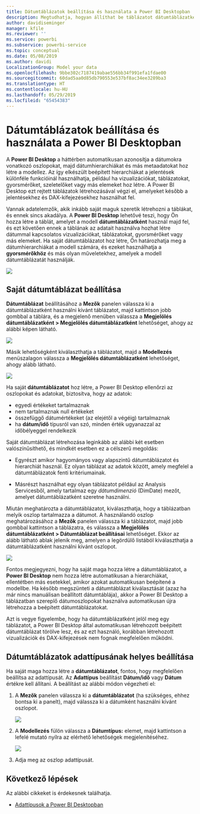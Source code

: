 ```yaml
---
title: Dátumtáblázatok beállítása és használata a Power BI Desktopban
description: Megtudhatja, hogyan állíthat be táblázatot dátumtáblázatként, és hogy ez mit jelent a Power BI Desktopban
author: davidiseminger
manager: kfile
ms.reviewer: ''
ms.service: powerbi
ms.subservice: powerbi-service
ms.topic: conceptual
ms.date: 05/08/2019
ms.author: davidi
LocalizationGroup: Model your data
ms.openlocfilehash: 9bbe302c7187419abae556bb34f991efa1fdae00
ms.sourcegitcommit: 60dad5aa0d85db790553e537bf8ac34ee3289ba3
ms.translationtype: HT
ms.contentlocale: hu-HU
ms.lasthandoff: 05/29/2019
ms.locfileid: "65454383"
---
```

# <a name="set-and-use-date-tables-in-power-bi-desktop"></a>Dátumtáblázatok beállítása és használata a Power BI Desktopban

A **Power BI Desktop** a háttérben automatikusan azonosítja a dátumokra vonatkozó oszlopokat, majd dátumhierarchiákat és más metaadatokat hoz létre a modellez. Az így elkészült beépített hierarchiákat a jelentések különféle funkcióinál használhatja, például ha vizualizációkat, táblázatokat, gyorsmérőket, szeletelőket vagy más elemeket hoz létre. A Power BI Desktop ezt rejtett táblázatok létrehozásával végzi el, amelyeket később a jelentésekhez és DAX-kifejezésekhez használhat fel.

Vannak adatelemzők, akik inkább saját maguk szeretik létrehozni a táblákat, és ennek sincs akadálya. A **Power BI Desktop** lehetővé teszi, hogy Ön hozza létre a táblát, amelyet a modell **dátumtáblázatként** használ majd fel, és ezt követően ennek a táblának az adatait használva hozhat létre dátummal kapcsolatos vizualizációkat, táblázatokat, gyorsmérőket vagy más elemeket. Ha saját dátumtáblázatot hoz létre, Ön határozhatja meg a dátumhierarchiákat a modell számára, és ezeket használhatja a **gyorsmérőkhöz** és más olyan műveletekhez, amelyek a modell dátumtáblázatát használják. 

![](media/desktop-date-tables/date-tables_01.png)

## <a name="setting-your-own-date-table"></a>Saját dátumtáblázat beállítása

**Dátumtáblázat** beállításához a **Mezők** panelen válassza ki a dátumtáblázatként használni kívánt táblázatot, majd kattintson jobb gombbal a táblára, és a megjelenő menüben válassza a **Megjelölés dátumtáblázatként > Megjelölés dátumtáblázatként** lehetőséget, ahogy az alábbi képen látható.

![](media/desktop-date-tables/date-tables_02.png)

Másik lehetőségként kiválaszthatja a táblázatot, majd a **Modellezés** menüszalagon válassza a **Megjelölés dátumtáblázatként** lehetőséget, ahogy alább látható.

![](media/desktop-date-tables/date-tables_02b.png)

Ha saját **dátumtáblázatot** hoz létre, a Power BI Desktop ellenőrzi az oszlopokat és adatokat, biztosítva, hogy az adatok:

* egyedi értékeket tartalmaznak
* nem tartalmaznak null értékeket
* összefüggő dátumértékeket (az elejétől a végéig) tartalmaznak
* ha **dátum/idő** típusról van szó, minden érték ugyanazzal az időbélyeggel rendelkezik

Saját dátumtáblázat létrehozása leginkább az alábbi két esetben valószínűsíthető, és mindkét esetben ez a célszerű megoldás:

* Egyrészt amikor hagyományos vagy alapszintű dátumtáblázatot és hierarchiát használ. Ez olyan táblázat az adatok között, amely megfelel a dátumtáblázatok fenti kritériumainak. 

* Másrészt használhat egy olyan táblázatot például az Analysis Servicesből, amely tartalmaz egy *dátumdimenzió* (DimDate) mezőt, amelyet dátumtáblázatként szeretne használni. 

Miután meghatározta a dátumtáblázatot, kiválaszthatja, hogy a táblázatban melyik oszlop tartalmazza a dátumot. A használandó oszlop meghatározásához a **Mezők** panelen válassza ki a táblázatot, majd jobb gombbal kattintson a táblázatra, és válassza a **Megjelölés dátumtáblázatként > Dátumtáblázat beállításai** lehetőséget. Ekkor az alább látható ablak jelenik meg, amelyen a legördülő listából kiválaszthatja a dátumtáblázatként használni kívánt oszlopot.

![](media/desktop-date-tables/date-tables_03.png)

Fontos megjegyezni, hogy ha saját maga hozza létre a dátumtáblázatot, a **Power BI Desktop** nem hozza létre automatikusan a hierarchiákat, ellentétben más esetekkel, amikor azokat automatikusan beépítené a modellbe. Ha később megszünteti a dátumtáblázat kiválasztását (azaz ha már nincs manuálisan beállított dátumtáblája), akkor a Power BI Desktop a táblázatban szereplő dátumoszlopokat használva automatikusan újra létrehozza a beépített dátumtáblázatokat.

Azt is vegye figyelembe, hogy ha dátumtáblázatként jelöl meg egy táblázatot, a Power BI Desktop által automatikusan létrehozott beépített dátumtáblázat törölve lesz, és az ezt használó, korábban létrehozott vizualizációk és DAX-kifejezések nem fognak megfelelően működni. 

## <a name="marking-your-date-table-as-the-appropriate-data-type"></a>Dátumtáblázatok adattípusának helyes beállítása

Ha saját maga hozza létre a **dátumtáblázatot**, fontos, hogy megfelelően beállítsa az adattípusát. Az **Adattípus** beállítást **Dátum/idő** vagy **Dátum** értékre kell állítani. A beállítást az alábbi módon végezheti el:

1. A **Mezők** panelen válassza ki a **dátumtáblázatot** (ha szükséges, ehhez bontsa ki a panelt), majd válassza ki a dátumként használni kívánt oszlopot.
   
    ![](media/desktop-date-tables/date-tables_04.png) 

2. A **Modellezés** fülön válassza a **Dátumtípus:** elemet, majd kattintson a lefelé mutató nyílra az elérhető lehetőségek megjelenítéséhez.

    ![](media/desktop-date-tables/date-tables_05.png)

3. Adja meg az oszlop adattípusát. 


## <a name="next-steps"></a>Következő lépések

Az alábbi cikkeket is érdekesnek találhatja.

* [Adattípusok a Power BI Desktopban](desktop-data-types.md)

 
